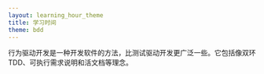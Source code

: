 ```yaml
---
layout: learning_hour_theme
title: 学习时间
theme: bdd
---
```


行为驱动开发是一种开发软件的方法，比测试驱动开发更广泛一些。它包括像双环TDD、可执行需求说明和活文档等理念。